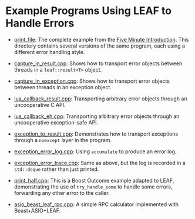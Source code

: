 # Example Programs Using LEAF to Handle Errors

* [print_file](./print_file): The complete example from the [Five Minute Introduction](https://zajo.github.io/leaf/#introduction). This directory contains several versions of the same program, each using a different error handling style.

* [capture_in_result.cpp](https://github.com/zajo/leaf/blob/master/examples/capture_in_result.cpp?ts=4): Shows how to transport error objects between threads in a `leaf::result<T>` object.
* [capture_in_exception.cpp](https://github.com/zajo/leaf/blob/master/examples/capture_in_exception.cpp?ts=4): Shows how to transport error objects between threads in an exception object.
* [lua_callback_result.cpp](https://github.com/zajo/leaf/blob/master/examples/lua_callback_result.cpp?ts=4): Transporting arbitrary error objects through an uncooperative C API.
* [lua_callback_eh.cpp](https://github.com/zajo/leaf/blob/master/examples/lua_callback_eh.cpp?ts=4): Transporting arbitrary error objects through an uncooperative exception-safe API.
* [exception_to_result.cpp](https://github.com/zajo/leaf/blob/master/examples/exception_to_result.cpp?ts=4): Demonstrates how to transport exceptions through a `noexcept` layer in the program.
* [exception_error_log.cpp](https://github.com/zajo/leaf/blob/master/examples/error_log.cpp?ts=4): Using `accumulate` to produce an error log.
* [exception_error_trace.cpp](https://github.com/zajo/leaf/blob/master/examples/error_trace.cpp?ts=4): Same as above, but the log is recorded in a `std::deque` rather than just printed.
* [print_half.cpp](https://github.com/zajo/leaf/blob/master/examples/print_half.cpp?ts=4): This is a Boost Outcome example adapted to LEAF, demonstrating the use of `try_handle_some` to handle some errors, forwarding any other error to the caller.
* [asio_beast_leaf_rpc.cpp](https://github.com/zajo/leaf/blob/master/examples/asio_beast_leaf_rpc.cpp?ts=4): A simple RPC calculator implemented with Beast+ASIO+LEAF.
